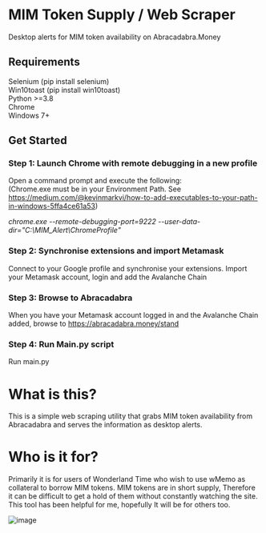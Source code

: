 # MIM Token Supply / Web Scraper
Desktop alerts for MIM token availability on Abracadabra.Money

## Requirements
Selenium (pip install selenium)  
Win10toast (pip install win10toast)  
Python >=3.8  
Chrome  
Windows 7+

## Get Started

### Step 1: Launch Chrome with remote debugging in a new profile
Open a command prompt and execute the following:  
(Chrome.exe must be in your Environment Path. See https://medium.com/@kevinmarkvi/how-to-add-executables-to-your-path-in-windows-5ffa4ce61a53)  

*chrome.exe --remote-debugging-port=9222 --user-data-dir="C:\MIM_Alert\ChromeProfile"*

### Step 2: Synchronise extensions and import Metamask
Connect to your Google profile and synchronise your extensions. Import your Metamask account, login and add the Avalanche Chain

### Step 3: Browse to Abracadabra
When you have your Metamask account logged in and the Avalanche Chain added, browse to https://abracadabra.money/stand

### Step 4: Run Main.py script
Run main.py




# What is this?
This is a simple web scraping utility that grabs MIM token availability from Abracadabra and serves the information as desktop alerts.

# Who is it for?
Primarily it is for users of Wonderland Time who wish to use wMemo as collateral to borrow MIM tokens. MIM tokens are in short supply,
Therefore it can be difficult to get a hold of them without constantly watching the site. This tool has been helpful for me, hopefully 
It will be for others too.

![image](https://user-images.githubusercontent.com/8610225/145095033-9a124ce1-a19b-48ea-a5d5-c8de41e62cc7.png)


